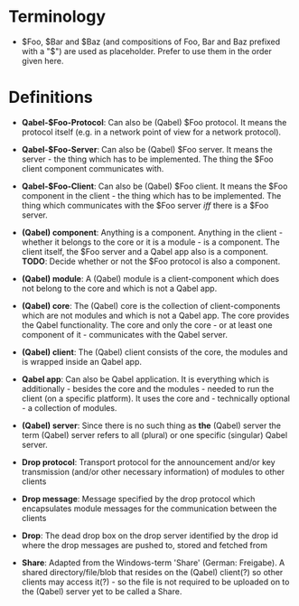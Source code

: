 # Terminology
* $Foo, $Bar and $Baz (and compositions of Foo, Bar and Baz prefixed with a "$") are used as placeholder. Prefer to use them in the order given here.

# Definitions
* **Qabel-$Foo-Protocol**: Can also be (Qabel) $Foo protocol. It means the protocol itself (e.g. in a network point of view for a network protocol).

* **Qabel-$Foo-Server**: Can also be (Qabel) $Foo server. It means the server - the thing which has to be implemented. The thing the $Foo client component communicates with.

* **Qabel-$Foo-Client**: Can also be (Qabel) $Foo client. It means the $Foo component in the client - the thing which has to be implemented. The thing which communicates with the $Foo server _iff_ there is a $Foo server.

* **(Qabel) component**: Anything is a component. Anything in the client - whether it belongs to the core or it is a module - is a component. The client itself, the $Foo server and a Qabel app also is a component. **TODO**: Decide whether or not the $Foo protocol is also a component.

* **(Qabel) module**: A (Qabel) module is a client-component which does not belong to the core and which is not a Qabel app.

* **(Qabel) core**: The (Qabel) core is the collection of client-components which are not modules and which is not a Qabel app. The core provides the Qabel functionality. The core and only the core - or at least one component of it - communicates with the Qabel server.

* **(Qabel) client**: The (Qabel) client consists of the core, the modules and is wrapped inside an Qabel app.

* **Qabel app**: Can also be Qabel application. It is everything which is additionally - besides the core and the modules - needed to run the client (on a specific platform). It uses the core and - technically optional - a collection of modules.

* **(Qabel) server**: Since there is no such thing as **the** (Qabel) server the term (Qabel) server refers to all (plural) or one specific (singular) Qabel server.

* **Drop protocol**: Transport protocol for the announcement and/or key transmission (and/or other necessary information) of modules to other clients

* **Drop message**: Message specified by the drop protocol which encapsulates module messages for the communication between the clients

* **Drop**: The dead drop box on the drop server identified by the drop id where the drop messages are pushed to, stored and fetched from

* **Share**: Adapted from the Windows-term 'Share' (German: Freigabe). A shared directory/file/blob that resides on the (Qabel) client(?) so other clients may access it(?) - so the file is not required to be uploaded on to the (Qabel) server yet to be called a Share.
